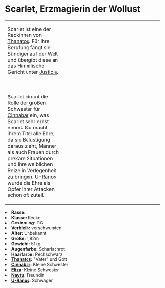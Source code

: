 # Scarlet, Erzmagierin der Wollust

<primary-label ref="npc"/>

<secondary-label ref="animus"/>

<secondary-label ref="sin"/>

<secondary-label ref="thanatos_recke"/>

<table>
<tr><td>
<p>
Scarlet ist eine der Reckinnen von <a href="Thanatos.md">Thanatos</a>. Für ihre Berufung fängt sie Sündiger auf der Welt
und übergibt diese an das Himmlische Gericht unter <a href="Justicia.md">Justicia</a>.
<br></br><br></br>
Scarlet nimmt die Rolle der großen Schwester für <a href="Cinnabar.md">Cinnabar</a> ein, was Scarlet sehr ernst nimmt.
Sie macht ihrem Titel alle Ehre, da sie Belustigung daraus zieht, Männer als auch Frauen durch prekäre Situationen
und ihre weiblichen Reize in Verlegenheit zu bringen. <a href="U-Ranos.md">U-Ranos</a> wurde die Ehre als Opfer ihrer
Attacken schon oft zuteil.
</p>

</td><td width="300">
<!-- Edit here -->
<img src="scarlet.png" alt="" />
</td></tr>
</table>

<procedure title="Allgemeine Informationen">
<list columns="2">
<li><b>Rasse:</b> <a href="Folks.md" anchor="d-monen"></a></li>
<li><b>Klasse:</b> Recke</li>
<li><b>Gesinnung:</b> CG</li>
<li><b>Verbleib:</b> verschwunden</li>
</list>
</procedure>

<procedure title="Aussehen">
<list columns="3">
<li><b>Alter:</b> Unbekannt</li>
<li><b>Größe:</b> 1,82m</li>
<li><b>Gewicht:</b> 51kg</li>
<li><b>Augenfarbe:</b> Scharlachrot</li>
<li><b>Haarfarbe:</b> Pechschwarz</li>
<!-- <li><b>Maße:</b> 99/75-65-87</li> -->
</list>
</procedure>

<procedure title="Beziehungen">
<list columns="2">
<li><b><a href="Thanatos.md">Thanatos</a>:</b> "Vater" und Gott</li>
<li><b><a href="Cinnabar.md">Cinnabar</a>:</b> Kleine Schwester</li>
<li><b><a href="Eliza.md">Eliza</a>:</b> Kleine Schwester</li>
<li><b><a href="Nayru.md">Nayru</a>:</b> Freundin</li>
<li><b><a href="U-Ranos.md">U-Ranos</a>:</b> Schwager</li>
</list>
</procedure>


<!--
## Notizen

- **Ziele:**
- **Geheimnisse:** 
-->